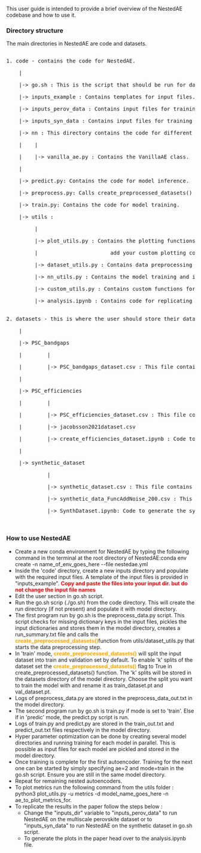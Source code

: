 This user guide is intended to provide a brief overview of the NestedAE codebase and how to use it.

### Directory structure

The main directories in NestedAE are code and datasets.<br>
<pre>

1. code - contains the code for NestedAE.<br>
    |<br>
    |-> go.sh : This is the script that should be run for data preprocessing, model training, model inference.<br>
    |-> inputs_example : Contains templates for input files.<br>
    |-> inputs_perov_data : Contains input files for training NestedAE on the multiscale perovskite dataset.<br>
    |-> inputs_syn_data : Contains input files for training NestedAE on the synthetic dataset.<br>
    |-> nn : This directory contains the code for different model types.<br>
    |    |<br>
    |    |-> vanilla_ae.py : Contains the VanillaAE class.<br>
    |<br>
    |-> predict.py: Contains the code for model inference.<br>
    |-> preprocess.py: Calls create_preprocessed_datasets() from utils/dataset_utils.py<br>
    |-> train.py: Contains the code for model training.<br>
    |-> utils :<br>
         |<br>
         |-> plot_utils.py : Contains the plotting functions. For inline plotting capabilities,<br> 
         |                       add your custom plotting code to this file.<br>
         |-> dataset_utils.py : Contains data preprocessing functions that are called by preprocess.py<br>
         |-> nn_utils.py : Contains the model training and inference functions that are called by train.py and predict.py<br>
         |-> custom_utils.py : Contains custom functions for setting global random seed, pickle and unpickle files.<br>
         |-> analysis.ipynb : Contains code for replicating the plots in the paper.<br>

2. datasets - this is where the user should store their datasets.<br>
    |<br>
    |-> PSC_bandgaps<br>
    |        |<br>
    |        |-> PSC_bandgaps_dataset.csv : This file contains the bandgaps of 499 hybrid metal halide perovskites<br>
    |<br>
    |-> PSC_efficiencies<br>
    |        |<br>
    |        |-> PSC_efficiencies_dataset.csv : This file contains the efficiencies of 2018 hybrid metal halide perovskites<br>
    |        |-> jacobsson2021dataset.csv<br>
    |        |-> create_efficiencies_dataset.ipynb : Code to generate the PSC_efficiencies_dataset.csv file<br>
    |<br>        
    |-> synthetic_dataset<br>
             |<br>
             |-> synthetic_dataset.csv : This file contains the synthetic dataset used in the paper<br>
             |-> synthetic_data_FuncAddNoise_200.csv : This file contains the synthetic dataset with added noise<br>
             |-> SynthDataset.ipynb: Code to generate the synthetic_dataset.csv and synthetic_data_FuncAddNoise_200.csv<br>

</pre>
### How to use NestedAE

* Create a new conda environment for NestedAE by typing the following command in the terminal at the root directory of NestedAE:conda env create -n name_of_env_goes_here --file nestedae.yml
* Inside the 'code' directory, create a new inputs directory and populate with the required input files. A template of the input files is provided in "inputs_example". <span style="color: red">**Copy and paste the files into your input dir. but do not change the input file names**</span>
* Edit the user section in go.sh script. 
* Run the go.sh scrip (./go.sh) from the code directory. This will create the run directory (if not present) and populate it with model directory.
* The first program run by go.sh is the preprocess_data.py script. This script checks for missing dictionary keys in the input files, pickles the input dictionaries and stores them in the model directory, creates a run_summary.txt file and calls the <span style="color: orange;">**create_preprocessed_datasets()**</span>function from utils/dataset_utils.py that starts the data preprocessing step.
* In 'train' mode, <span style="color: orange;">**create_preprocessed_datasets()**</span> will split the input dataset into train and validation set by default. To enable 'k' splits of the dataset set the <span style="color: orange;">**create_preprocessed_datasets()**</span> flag to True in create_preprocessed_datasets() function. The 'k' splits will be stored in the datasets directory of the model directory. Choose the split you want to train the model with and rename it as train_dataset.pt and val_dataset.pt.
* Logs of preprocess_data.py are stored in the preprocess_data_out.txt in the model directory.
* The second program run by go.sh is train.py if mode is set to 'train'. Else if in 'predic' mode, the predict.py script is run. 
* Logs of train.py and predict.py are stored in the train_out.txt and predict_out.txt files respectively in the model directory.
* Hyper parameter optimization can be done by creating several model directories and running training for each model in parallel. This is possible as input files for each model are pickled and stored in the model directory.
* Once training is complete for the first autoencoder. Training for the next one can be started by simply specifying ae=2 and mode=train in the go.sh script. Ensure you are still in the same model directory.
* Repeat for remaining nested autoencoders.
* To plot metrics run the following command from the utils folder : python3 plot_utils.py -u metrics -d model_name_goes_here -n ae_to_plot_metrics_for. 
* To replicate the results in the paper follow the steps below :
    - Change the "inputs_dir" variable to "inputs_perov_data" to run NestedAE on the multiscale perovskite dataset or to "inputs_syn_data" to run NestedAE on the synthetic dataset in go.sh script.
    - To generate the plots in the paper head over to the analysis.ipynb file.
